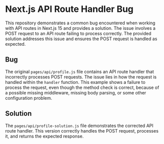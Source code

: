 # Next.js API Route Handler Bug

This repository demonstrates a common bug encountered when working with API routes in Next.js 15 and provides a solution.  The issue involves a POST request to an API route failing to process correctly.  The provided solution addresses this issue and ensures the POST request is handled as expected.

## Bug

The original `pages/api/profile.js` file contains an API route handler that incorrectly processes POST requests.  The issue lies in how the request is handled within the `handler` function. This example shows a failure to process the request, even though the method check is correct, because of a possible missing middleware, missing body parsing, or some other configuration problem.

## Solution

The `pages/api/profile-solution.js` file demonstrates the corrected API route handler.  This version correctly handles the POST request, processes it, and returns the expected response.
